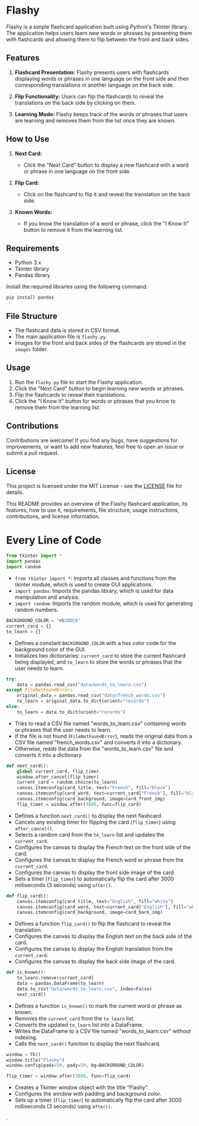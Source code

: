 


# Flashy

Flashy is a simple flashcard application built using Python's Tkinter library. The application helps users learn new words or phrases by presenting them with flashcards and allowing them to flip between the front and back sides.

## Features

1. **Flashcard Presentation:** Flashy presents users with flashcards displaying words or phrases in one language on the front side and their corresponding translations in another language on the back side.

2. **Flip Functionality:** Users can flip the flashcards to reveal the translations on the back side by clicking on them.

3. **Learning Mode:** Flashy keeps track of the words or phrases that users are learning and removes them from the list once they are known.

## How to Use

1. **Next Card:**
   - Click the "Next Card" button to display a new flashcard with a word or phrase in one language on the front side.

2. **Flip Card:**
   - Click on the flashcard to flip it and reveal the translation on the back side.

3. **Known Words:**
   - If you know the translation of a word or phrase, click the "I Know It" button to remove it from the learning list.


## Requirements

- Python 3.x
- Tkinter library
- Pandas library

Install the required libraries using the following command:

```bash
pip install pandas
```
## File Structure

- The flashcard data is stored in CSV format.
- The main application file is `flashy.py`.
- Images for the front and back sides of the flashcards are stored in the `images` folder.

## Usage

1. Run the `flashy.py` file to start the Flashy application.
2. Click the "Next Card" button to begin learning new words or phrases.
3. Flip the flashcards to reveal their translations.
4. Click the "I Know It" button for words or phrases that you know to remove them from the learning list.

## Contributions

Contributions are welcome! If you find any bugs, have suggestions for improvements, or want to add new features, feel free to open an issue or submit a pull request.

## License

This project is licensed under the MIT License - see the [LICENSE](LICENSE) file for details.


This README provides an overview of the Flashy flashcard application, its features, how to use it, requirements, file structure, usage instructions, contributions, and license information.

# Every Line of Code



```python
from tkinter import *
import pandas
import random
```

- `from tkinter import *`: Imports all classes and functions from the tkinter module, which is used to create GUI applications.
- `import pandas`: Imports the pandas library, which is used for data manipulation and analysis.
- `import random`: Imports the random module, which is used for generating random numbers.

```python
BACKGROUND_COLOR = "#B1DDC6"
current_card = {}
to_learn = {}
```

- Defines a constant `BACKGROUND_COLOR` with a hex color code for the background color of the GUI.
- Initializes two dictionaries: `current_card` to store the current flashcard being displayed, and `to_learn` to store the words or phrases that the user needs to learn.

```python
try:
    data = pandas.read_csv("data/words_to_learn.csv")
except FileNotFoundError:
    original_data = pandas.read_csv("data/french_words.csv")
    to_learn = original_data.to_dict(orient="records")
else:
    to_learn = data.to_dict(orient="records")
```

- Tries to read a CSV file named "words_to_learn.csv" containing words or phrases that the user needs to learn.
- If the file is not found (`FileNotFoundError`), reads the original data from a CSV file named "french_words.csv" and converts it into a dictionary.
- Otherwise, reads the data from the "words_to_learn.csv" file and converts it into a dictionary.

```python
def next_card():
    global current_card, flip_timer
    window.after_cancel(flip_timer)
    current_card = random.choice(to_learn)
    canvas.itemconfig(card_title, text="French", fill="black")
    canvas.itemconfig(card_word, text=current_card["French"], fill="black")
    canvas.itemconfig(card_background, image=card_front_img)
    flip_timer = window.after(3000, func=flip_card)
```

- Defines a function `next_card()` to display the next flashcard.
- Cancels any existing timer for flipping the card (`flip_timer`) using `after_cancel()`.
- Selects a random card from the `to_learn` list and updates the `current_card`.
- Configures the canvas to display the French text on the front side of the card.
- Configures the canvas to display the French word or phrase from the `current_card`.
- Configures the canvas to display the front side image of the card.
- Sets a timer (`flip_timer`) to automatically flip the card after 3000 milliseconds (3 seconds) using `after()`.

```python
def flip_card():
    canvas.itemconfig(card_title, text="English", fill="white")
    canvas.itemconfig(card_word, text=current_card["English"], fill="white")
    canvas.itemconfig(card_background, image=card_back_img)
```

- Defines a function `flip_card()` to flip the flashcard to reveal the translation.
- Configures the canvas to display the English text on the back side of the card.
- Configures the canvas to display the English translation from the `current_card`.
- Configures the canvas to display the back side image of the card.

```python
def is_known():
    to_learn.remove(current_card)
    data = pandas.DataFrame(to_learn)
    data.to_csv("data/words_to_learn.csv", index=False)
    next_card()
```

- Defines a function `is_known()` to mark the current word or phrase as known.
- Removes the `current_card` from the `to_learn` list.
- Converts the updated `to_learn` list into a DataFrame.
- Writes the DataFrame to a CSV file named "words_to_learn.csv" without indexing.
- Calls the `next_card()` function to display the next flashcard.

```python
window = Tk()
window.title("Flashy")
window.config(padx=50, pady=50, bg=BACKGROUND_COLOR)

flip_timer = window.after(3000, func=flip_card)
```

- Creates a Tkinter window object with the title "Flashy".
- Configures the window with padding and background color.
- Sets up a timer (`flip_timer`) to automatically flip the card after 3000 milliseconds (3 seconds) using `after()`.

.